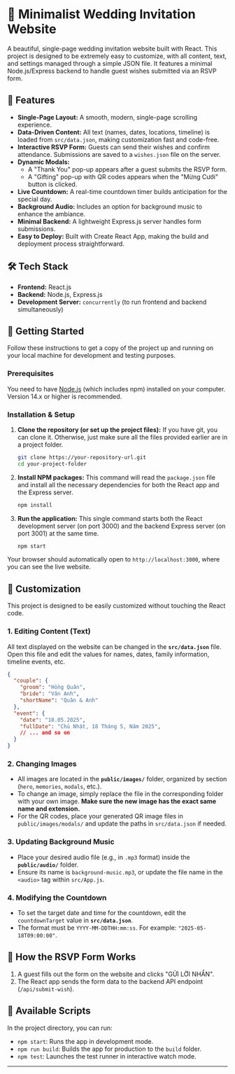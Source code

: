 # 💍 Minimalist Wedding Invitation Website

A beautiful, single-page wedding invitation website built with React. This project is designed to be extremely easy to customize, with all content, text, and settings managed through a simple JSON file. It features a minimal Node.js/Express backend to handle guest wishes submitted via an RSVP form.

## 🌟 Features

-   **Single-Page Layout:** A smooth, modern, single-page scrolling experience.
-   **Data-Driven Content:** All text (names, dates, locations, timeline) is loaded from `src/data.json`, making customization fast and code-free.
-   **Interactive RSVP Form:** Guests can send their wishes and confirm attendance. Submissions are saved to a `wishes.json` file on the server.
-   **Dynamic Modals:**
    -   A "Thank You" pop-up appears after a guest submits the RSVP form.
    -   A "Gifting" pop-up with QR codes appears when the "Mừng Cưới" button is clicked.
-   **Live Countdown:** A real-time countdown timer builds anticipation for the special day.
-   **Background Audio:** Includes an option for background music to enhance the ambiance.
-   **Minimal Backend:** A lightweight Express.js server handles form submissions.
-   **Easy to Deploy:** Built with Create React App, making the build and deployment process straightforward.

## 🛠️ Tech Stack

-   **Frontend:** React.js
-   **Backend:** Node.js, Express.js
-   **Development Server:** `concurrently` (to run frontend and backend simultaneously)

## 🚀 Getting Started

Follow these instructions to get a copy of the project up and running on your local machine for development and testing purposes.

### Prerequisites

You need to have [Node.js](https://nodejs.org/) (which includes npm) installed on your computer. Version 14.x or higher is recommended.

### Installation & Setup

1.  **Clone the repository (or set up the project files):**
    If you have git, you can clone it. Otherwise, just make sure all the files provided earlier are in a project folder.
    ```bash
    git clone https://your-repository-url.git
    cd your-project-folder
    ```

2.  **Install NPM packages:**
    This command will read the `package.json` file and install all the necessary dependencies for both the React app and the Express server.
    ```bash
    npm install
    ```

3.  **Run the application:**
    This single command starts both the React development server (on port 3000) and the backend Express server (on port 3001) at the same time.
    ```bash
    npm start
    ```

Your browser should automatically open to `http://localhost:3000`, where you can see the live website.

## 🎨 Customization

This project is designed to be easily customized without touching the React code.

### 1. Editing Content (Text)

All text displayed on the website can be changed in the **`src/data.json`** file. Open this file and edit the values for names, dates, family information, timeline events, etc.

```json
{
  "couple": {
    "groom": "Hồng Quân",
    "bride": "Vân Anh",
    "shortName": "Quân & Anh"
  },
  "event": {
    "date": "18.05.2025",
    "fullDate": "Chủ Nhật, 18 Tháng 5, Năm 2025",
    // ... and so on
  }
}
```

### 2. Changing Images

-   All images are located in the **`public/images/`** folder, organized by section (`hero`, `memories`, `modals`, etc.).
-   To change an image, simply replace the file in the corresponding folder with your own image. **Make sure the new image has the exact same name and extension.**
-   For the QR codes, place your generated QR image files in `public/images/modals/` and update the paths in `src/data.json` if needed.

### 3. Updating Background Music

-   Place your desired audio file (e.g., in `.mp3` format) inside the **`public/audio/`** folder.
-   Ensure its name is `background-music.mp3`, or update the file name in the `<audio>` tag within `src/App.js`.

### 4. Modifying the Countdown

-   To set the target date and time for the countdown, edit the `countdownTarget` value in **`src/data.json`**.
-   The format must be `YYYY-MM-DDTHH:mm:ss`. For example: `"2025-05-18T09:00:00"`.

## 📝 How the RSVP Form Works

1.  A guest fills out the form on the website and clicks "GỬI LỜI NHẮN".
2.  The React app sends the form data to the backend API endpoint (`/api/submit-wish`).

## 📜 Available Scripts

In the project directory, you can run:

-   `npm start`: Runs the app in development mode.
-   `npm run build`: Builds the app for production to the `build` folder.
-   `npm test`: Launches the test runner in interactive watch mode.

---
